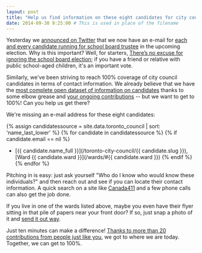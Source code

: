 ```yaml
---
layout: post
title: "Help us find information on these eight candidates for city council"
date: 2014-09-30 9:25:00 # This is used in place of the filename
---
```


Yesterday we [announced on Twitter](https://twitter.com/EveryCandidate/status/516692811178315777) that we now have an e-mail for [each and every candidate running for school board trustee](/candidates/#toronto-school-board) in the upcoming election. Why is this important? Well, for starters, [There’s no excuse for ignoring the school board election](http://www.thestar.com/opinion/commentary/2014/09/19/theres_no_excuse_for_ignoring_school_board_election.html); if you have a friend or relative with public school-aged children, it's an important vote.

Similarly, we've been striving to reach 100% coverage of city council candidates in terms of contact information. We already believe that we have the [most complete open dataset of information on candidates](/data) thanks to some elbow grease and [your ongoing contributions](/about/#contributors) -- but we want to get to 100%! Can you help us get there? 

We're missing an e-mail address for these eight candidates:

{% assign candidatessource = site.data.toronto_council | sort: 'name_last_lower' %}
{% for candidate in candidatessource %}
{% if candidate.email == nil %}
* [{{ candidate.name_full }}](/toronto-city-council/{{ candidate.slug }}), [Ward {{ candidate.ward }}](/wards/#{{ candidate.ward }}) 
{% endif %}
{% endfor %}

Pitching in is easy: just ask yourself "Who do I know who would know these individuals?" and then reach out and see if you can locate their contact information. A quick search on a site like [Canada411](http://www.canada411.ca/) and a few phone calls can also get the job done.

If you live in one of the wards listed above, maybe you even have their flyer sitting in that pile of papers near your front door? If so, just snap a photo of it and <a href="mailto:everycandidate@gmail.com">send it out way</a>.

Just ten minutes can make a difference! [Thanks to more than 20 contributions from people just like you](/about/#contributors), we got to where we are today. Together, we can get to 100%.

